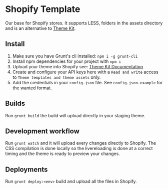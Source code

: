 # Shopify Template

Our base for Shopify stores. It supports LESS, folders in the assets directory and is an alternative to [Theme Kit](https://shopify.github.io/themekit/).

## Install
1. Make sure you have Grunt's cli installed: `npm i -g grunt-cli`
2. Install npm dependencies for your project with `npm i`
3. Upload your theme into Shopify see: [Theme Kit Documentation](https://help.shopify.com/en/manual/using-themes/adding-themes#upload-a-theme-file-from-your-computer)
4. Create and configure your API keys here with a `Read and write` access to `Theme templates and theme assets` only.
5. Add the credentials in your `config.json` file. See `config.json.example` for the wanted format.

## Builds
Run `grunt build` the build will upload directly in your staging theme.

## Development workflow
Run `grunt watch` and it will upload every changes directly to Shopify. The CSS compilation is done locally so the livereloading is done at a correct timing and the theme is ready to preview your changes.

## Deployments
Run `grunt deploy:<env>` build and upload all the files in Shopify.
